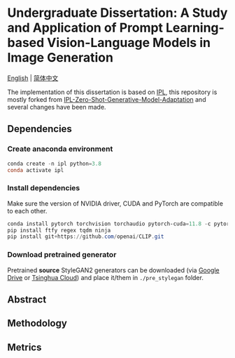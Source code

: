 # Undergraduate Dissertation: A Study and Application of Prompt Learning-based Vision-Language Models in Image Generation

[English](./README.md) | [简体中文](./README_zh-cn.md)

The implementation of this dissertation is based on [IPL](https://arxiv.org/pdf/2304.03119.pdf), this repository is mostly forked from [IPL-Zero-Shot-Generative-Model-Adaptation](https://github.com/Picsart-AI-Research/IPL-Zero-Shot-Generative-Model-Adaptation) and several changes have been made.

## Dependencies

### Create anaconda environment

```powershell
conda create -n ipl python=3.8
conda activate ipl
```

### Install dependencies

Make sure the version of NVIDIA driver, CUDA and PyTorch are compatible to each other.

```powershell
conda install pytorch torchvision torchaudio pytorch-cuda=11.8 -c pytorch -c nvidia
pip install ftfy regex tqdm ninja
pip install git+https://github.com/openai/CLIP.git
```

### Download pretrained generator

Pretrained **source** StyleGAN2 generators can be downloaded (via [Google Drive](https://drive.google.com/drive/folders/1FW8XfDbTg9MLEodEeIl6zJEaCVyZ053L?usp=sharing) or [Tsinghua Cloud](https://cloud.tsinghua.edu.cn/d/dbd0955d9a9547dc99f2/)) and place it/them in `./pre_stylegan` folder.

## Abstract

## Methodology

## Metrics

